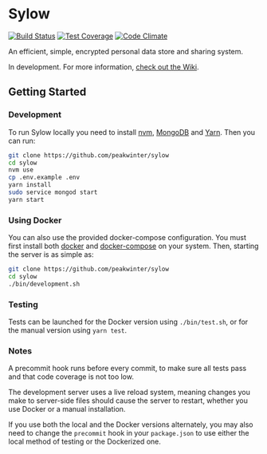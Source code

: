 # Sylow
[![Build Status](https://travis-ci.org/peakwinter/sylow.svg?branch=master)](https://travis-ci.org/peakwinter/sylow)
[![Test Coverage](https://codeclimate.com/github/peakwinter/sylow/badges/coverage.svg)](https://codeclimate.com/github/peakwinter/sylow/coverage)
[![Code Climate](https://codeclimate.com/github/peakwinter/sylow/badges/gpa.svg)](https://codeclimate.com/github/peakwinter/sylow)

An efficient, simple, encrypted personal data store and sharing system.

In development. For more information, [check out the Wiki](https://github.com/peakwinter/sylow/wiki).

## Getting Started

### Development

To run Sylow locally you need to install [nvm](https://github.com/creationix/nvm), [MongoDB](https://www.mongodb.com/) and [Yarn](https://yarnpkg.com/en/docs/install). Then you can run:

```bash
git clone https://github.com/peakwinter/sylow
cd sylow
nvm use
cp .env.example .env
yarn install
sudo service mongod start
yarn start
```

### Using Docker

You can also use the provided docker-compose configuration. You must first install both [docker](https://docs.docker.com/engine/installation/) and [docker-compose](https://docs.docker.com/compose/install/) on your system. Then, starting the server is as simple as:

```bash
git clone https://github.com/peakwinter/sylow
cd sylow
./bin/development.sh
```

### Testing

Tests can be launched for the Docker version using `./bin/test.sh`, or for the manual version using `yarn test`.

### Notes

A precommit hook runs before every commit, to make sure all tests pass and that code coverage is not too low.

The development server uses a live reload system, meaning changes you make to server-side files should cause the server to restart, whether you use Docker or a manual installation.

If you use both the local and the Docker versions alternately, you may also need to change the `precommit` hook in your `package.json` to use either the local method of testing or the Dockerized one.
